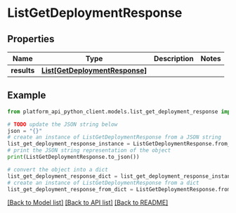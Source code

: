 # ListGetDeploymentResponse


## Properties

Name | Type | Description | Notes
------------ | ------------- | ------------- | -------------
**results** | [**List[GetDeploymentResponse]**](GetDeploymentResponse.md) |  | 

## Example

```python
from platform_api_python_client.models.list_get_deployment_response import ListGetDeploymentResponse

# TODO update the JSON string below
json = "{}"
# create an instance of ListGetDeploymentResponse from a JSON string
list_get_deployment_response_instance = ListGetDeploymentResponse.from_json(json)
# print the JSON string representation of the object
print(ListGetDeploymentResponse.to_json())

# convert the object into a dict
list_get_deployment_response_dict = list_get_deployment_response_instance.to_dict()
# create an instance of ListGetDeploymentResponse from a dict
list_get_deployment_response_from_dict = ListGetDeploymentResponse.from_dict(list_get_deployment_response_dict)
```
[[Back to Model list]](../README.md#documentation-for-models) [[Back to API list]](../README.md#documentation-for-api-endpoints) [[Back to README]](../README.md)


